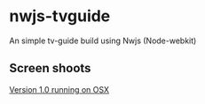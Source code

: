 # nwjs-tvguide
An simple tv-guide build using Nwjs (Node-webkit)

## Screen shoots
[Version 1.0 running on OSX](https://photos-6.dropbox.com/t/2/AADCJ96rSZqWYmkDpaSaeXqvTGsTtB4qf468_qfhiRRoaw/12/3260327/png/1024x768/3/1423479600/0/2/Sk%C3%A6rmbillede%202015-02-09%2010.29.13.png/CKf_xgEgASACIAMoASgC/eqmYnM2yfsutu1TTvo0d0leJP1hABVBdNHj46NDCKTA) 